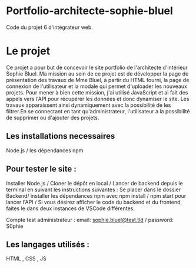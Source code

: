 # Portfolio-architecte-sophie-bluel

Code du projet 6 d'intégrateur web.

# Le projet
Ce projet a pour but de concevoir le site portfolio de l'architecte d'intérieur Sophie Bluel. Ma mission au sein de ce projet est de développer la page de présentation des travaux de Mme Bluel, à partir du HTML fourni, la page de connexion de l'utilisateur et la modale qui permet d'uploader les nouveaux projets. Pour mener à bien cette mission, j'ai utilisé JavaScript et ai fait des appels vers l'API pour récupérer les données et donc dynamiser le site. Les travaux apparaissent ainsi dynamiquement avec la possibilité de les filtrer.En se connectant en tant qu'administrateur, l'utilisateur a la possibilité de supprimer ou d'ajouter des projets.  

## Les installations necessaires 
Node.js / 
les dépendances npm


## Pour tester le site : 
Installer Node.js /
Cloner le dépôt en local / 
Lancer de backend depuis le terminal en suivant les instructions suivantes : 
Se placer dans le dossier Backend/ 
installer les dépendances npm avec npm install /
npm start pour lancer l'API /
Si vous désirez afficher le code du backend et du frontend, faites le dans deux instances de VSCode différentes.

Compte test administrateur : 
email: sophie.bluel@test.tld /
password: S0phie 

## Les langages utilisés : 
HTML , CSS , JS
